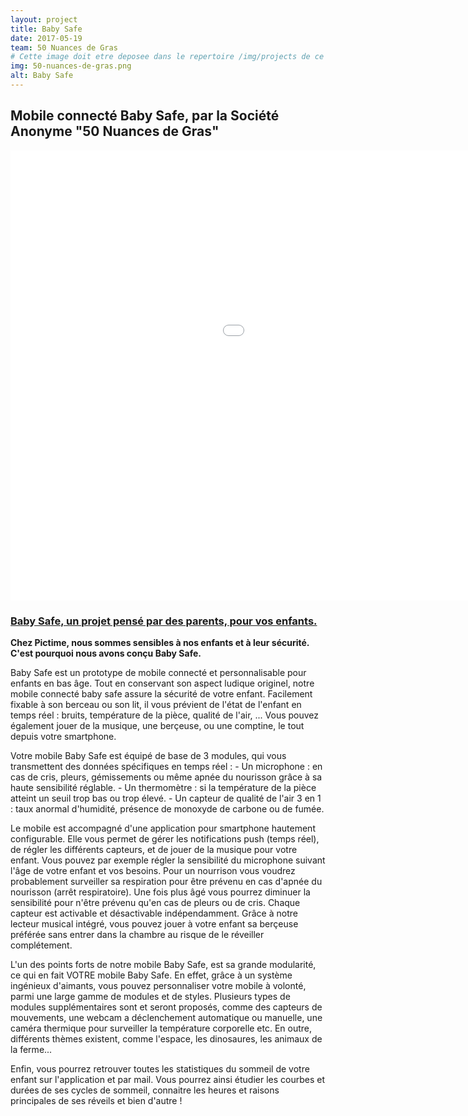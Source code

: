 ```yaml
---
layout: project
title: Baby Safe
date: 2017-05-19
team: 50 Nuances de Gras
# Cette image doit etre deposee dans le repertoire /img/projects de ce site.
img: 50-nuances-de-gras.png
alt: Baby Safe
---
```

<html>
<p>
<h2>Mobile connecté Baby Safe, par la Société Anonyme "50 Nuances de Gras"</h2>

<iframe class="center-block" src="//rejethons.libcast.com/widget/baby_safe-mov" class="libcast_player" width="1280" height="720" frameborder="0" scrolling="no" allowfullscreen></iframe> 

<br />

<p>
<h3><u>Baby Safe, un projet pensé par des parents, pour vos enfants.</u></h3>
</p>

<p>
<b>Chez Pictime, nous sommes sensibles à nos enfants et à leur sécurité. C'est pourquoi nous avons conçu Baby Safe.</b>
</p>
<p>
Baby Safe est un prototype de mobile connecté et personnalisable pour enfants en bas âge.
Tout en conservant son aspect ludique originel, notre mobile connecté baby safe assure la sécurité de votre enfant.
Facilement fixable à son berceau ou son lit, il vous prévient de l'état de l'enfant en temps réel : bruits, température de la pièce, qualité de l'air, ...
Vous pouvez également jouer de la musique, une berçeuse, ou une comptine, le tout depuis votre smartphone.
</p>
<p>
Votre mobile Baby Safe est équipé de base de 3 modules, qui vous transmettent des données spécifiques en temps réel : 
- Un microphone : en cas de cris, pleurs, gémissements ou même apnée du nourisson grâce à sa haute sensibilité réglable.
- Un thermomètre : si la température de la pièce atteint un seuil trop bas ou trop élevé.
- Un capteur de qualité de l'air 3 en 1 : taux anormal d'humidité, présence de monoxyde de carbone ou de fumée.
</p>
<p>
Le mobile est accompagné d'une application pour smartphone hautement configurable. 
Elle vous permet de gérer les notifications push (temps réel), de régler les différents capteurs, et de jouer de la musique pour votre enfant.
Vous pouvez par exemple régler la sensibilité du microphone suivant l'âge de votre enfant et vos besoins.
Pour un nourrison vous voudrez probablement surveiller sa respiration pour être prévenu en cas d'apnée du nourisson (arrêt respiratoire). 
Une fois plus âgé vous pourrez diminuer la sensibilité pour n'être prévenu qu'en cas de pleurs ou de cris.
Chaque capteur est activable et désactivable indépendamment. 
Grâce à notre lecteur musical intégré, vous pouvez jouer à votre enfant sa berçeuse préférée sans entrer dans la chambre au risque de le réveiller complétement.
</p>
<p>
L'un des points forts de notre mobile Baby Safe, est sa grande modularité, ce qui en fait VOTRE mobile Baby Safe.
En effet, grâce à un système ingénieux d'aimants, vous pouvez personnaliser votre mobile à volonté, parmi une large gamme de modules et de styles.
Plusieurs types de modules supplémentaires sont et seront proposés, comme des capteurs de mouvements, une webcam a déclenchement automatique ou manuelle, 
une caméra thermique pour surveiller la température corporelle etc.
En outre, différents thèmes existent, comme l'espace, les dinosaures, les animaux de la ferme...
</p>
<p>
Enfin, vous pourrez retrouver toutes les statistiques du sommeil de votre enfant sur l'application et par mail. 
Vous pourrez ainsi étudier les courbes et durées de ses cycles de sommeil, connaitre les heures et raisons principales de ses réveils et bien d'autre !
</p>
<html>
